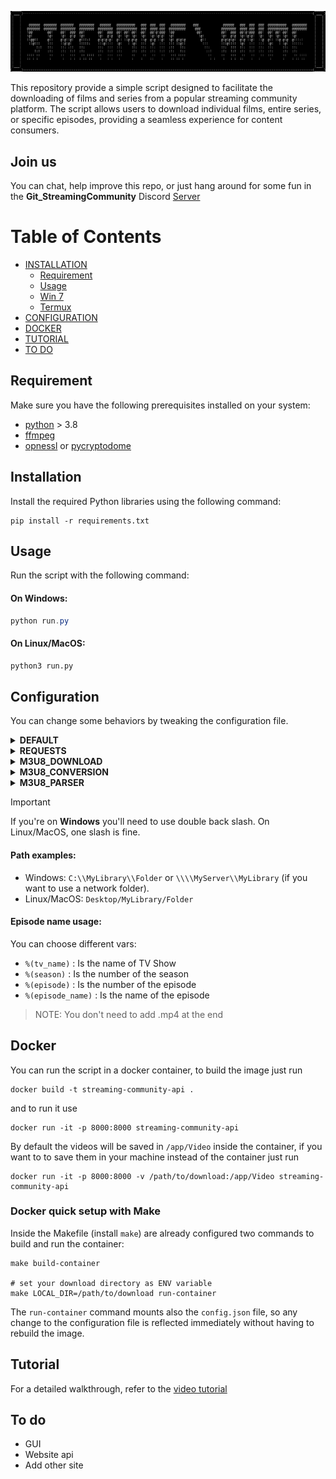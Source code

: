 <p align="center">
    <img src="./Src/Assets/min_logo.png">
</p>


This repository provide a simple script designed to facilitate the downloading of films and series from a popular streaming community platform. The script allows users to download individual films, entire series, or specific episodes, providing a seamless experience for content consumers.

## Join us
You can chat, help improve this repo, or just hang around for some fun in the **Git_StreamingCommunity** Discord [Server](https://discord.com/invite/8vV68UGRc7)

# Table of Contents

* [INSTALLATION](#installation)
  * [Requirement](#requirement)
  * [Usage](#usage)
  * [Win 7](https://github.com/Ghost6446/StreamingCommunity_api/wiki/Installation#win-7)
  * [Termux](https://github.com/Ghost6446/StreamingCommunity_api/wiki/Termux) 
* [CONFIGURATION](#Configuration)
* [DOCKER](#docker)
* [TUTORIAL](#tutorial)
* [TO DO](#to-do)


## Requirement

Make sure you have the following prerequisites installed on your system:

* [python](https://www.python.org/downloads/) > 3.8
* [ffmpeg](https://www.gyan.dev/ffmpeg/builds/)
* [opnessl](https://www.openssl.org) or [pycryptodome](https://pypi.org/project/pycryptodome/)

## Installation

Install the required Python libraries using the following command:

```
pip install -r requirements.txt
```

## Usage

Run the script with the following command:

#### On Windows:

```powershell
python run.py
```

#### On Linux/MacOS:

```bash
python3 run.py
```


## Configuration

You can change some behaviors by tweaking the configuration file.

<details>
  <summary><strong>DEFAULT</strong></summary>

  * **debug**: Enables or disables debug mode.
    - **Default Value**: `false`

  * **log_file**: The file where logs will be written.
    - **Default Value**: `app.log`

  * **log_to_file**: Whether to log messages to a file.
    - **Default Value**: `true`

  * **show_message**: Whether to show messages.
    - **Default Value**: `false`

  * **clean_console**: Clears the console before the script runs.
    - **Default Value**: `false`

  * **root_path**: Path where the script will add movies and TV series folders (see [Path Examples](#Path-examples)).
    - **Default Value**: `Video`

  * **map_episode_name**: Mapping to choose the name of all episodes of TV Shows (see [Episode Name Usage](#Episode-name-usage)).
    - **Default Value**: `%(tv_name)_S%(season)E%(episode)_%(episode_name)`

  * **not_close**: When activated, prevents the script from closing after its initial execution, allowing it to restart automatically after completing the first run.
    - **Default Value**: `false`

</details>

<details>
  <summary><strong>REQUESTS</strong></summary>

  * **disable_error**: Whether to disable error messages.
    - **Default Value**: `false`

  * **timeout**: The timeout value for requests.
    - **Default Value**: `10`

  * **verify_ssl**: Whether to verify SSL certificates.
    - **Default Value**: `false`

  * **proxy**: To use proxy create a file with name list_proxy.txt and copy ip and port like "122.114.232.137:8080". They need to be http 

</details>

<details>
  <summary><strong>M3U8_DOWNLOAD</strong></summary>

  * **tdqm_workers**: The number of workers that will cooperate to download .ts files. **A high value may slow down your PC**
    - **Default Value**: `30`

  * **tqdm_use_large_bar**: Whether to use large progress bars during downloads (Downloading %desc: %percentage:.2f %bar %elapsed < %remaining %postfix
    - **Default Value**: `true`
    - **Example Value**: `false` with Proc: %percentage:.2f %remaining %postfix

  * **download_video**: Whether to download video streams.
    - **Default Value**: `true`

  * **download_audio**: Whether to download audio streams.
    - **Default Value**: `true`

  * **download_sub**: Whether to download subtitle streams.
    - **Default Value**: `true`

  * **specific_list_audio**: A list of specific audio languages to download.
    - **Example Value**: `['ita']`

  * **specific_list_subtitles**: A list of specific subtitle languages to download.
    - **Example Value**: `['ara', 'baq', 'cat', 'chi', 'cze', 'dan', 'dut', 'eng', 'fil', 'fin', 'forced-ita', 'fre', 'ger', 'glg', 'gre', 'heb', 'hin', 'hun', 'ind', 'ita', 'jpn', 'kan', 'kor', 'mal', 'may', 'nob', 'nor', 'pol', 'por', 'rum', 'rus', 'spa', 'swe', 'tam', 'tel', 'tha', 'tur', 'ukr', 'vie']`

  * **cleanup_tmp_folder**: Upon final conversion, ensures the removal of all unformatted audio, video tracks, and subtitles from the temporary folder, thereby maintaining cleanliness and efficiency.
    - **Default Value**: `false`

  * **create_report**: When enabled, saves the name of the series or movie being downloaded along with the date and file size in a CSV file, providing a log of downloaded content.
    - **Default Value**: `false`

</details>

<details>
  <summary><strong>M3U8_CONVERSION</strong></summary>

  * **use_codec**: Whether to use a specific codec for processing.
    - **Default Value**: `false`
    - **Example Value**: `libx264`

  * **use_gpu**: Whether to use GPU acceleration.
    - **Default Value**: `false`

  * **default_preset**: The default preset for ffmpeg conversion.
    - **Default Value**: `ultrafast`
    - **Example Value**: `slow`

  * **check_output_after_ffmpeg**: Verify if the conversion run by ffmpeg is free from corruption.
    - **Default Value**: `false`

</details>

<details>
  <summary><strong>M3U8_PARSER</strong></summary>

  * **skip_empty_row_playlist**: Whether to skip empty rows in the playlist m3u8.
    - **Default Value**: `false`

  * **force_resolution**: Forces the use of a specific resolution. `-1` means no forced resolution.
    - **Default Value**: `-1`
    - **Example Value**: `1080`

</details>

> [!IMPORTANT]
> If you're on **Windows** you'll need to use double back slash. On Linux/MacOS, one slash is fine.

#### Path examples:

* Windows: `C:\\MyLibrary\\Folder` or `\\\\MyServer\\MyLibrary` (if you want to use a network folder).
* Linux/MacOS: `Desktop/MyLibrary/Folder`

#### Episode name usage:

You can choose different vars:

* `%(tv_name)` : Is the name of TV Show
* `%(season)` : Is the number of the season
* `%(episode)` : Is the number of the episode
* `%(episode_name)` : Is the name of the episode

> NOTE: You don't need to add .mp4 at the end

## Docker

You can run the script in a docker container, to build the image just run

```
docker build -t streaming-community-api .
```

and to run it use

```
docker run -it -p 8000:8000 streaming-community-api
```

By default the videos will be saved in `/app/Video` inside the container, if you want to to save them in your machine instead of the container just run

```
docker run -it -p 8000:8000 -v /path/to/download:/app/Video streaming-community-api
```

### Docker quick setup with Make

Inside the Makefile (install `make`) are already configured two commands to build and run the container:

```
make build-container

# set your download directory as ENV variable
make LOCAL_DIR=/path/to/download run-container
```

The `run-container` command mounts also the `config.json` file, so any change to the configuration file is reflected immediately without having to rebuild the image.

## Tutorial

For a detailed walkthrough, refer to the [video tutorial](https://www.youtube.com/watch?v=Ok7hQCgxqLg&ab_channel=Nothing)


## To do
- GUI
- Website api
- Add other site
